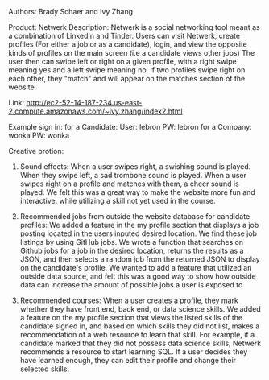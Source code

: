 Authors: Brady Schaer and Ivy Zhang

Product: Netwerk
Description: Netwerk is a social networking tool meant as a combination of LinkedIn and Tinder. 
Users can visit Netwerk, create profiles (For either a job or as a candidate), login, and view the opposite kinds of profiles on the main screen (i.e a candidate views other jobs)
The user then can swipe left or right on a given profile, with a right swipe meaning yes and a left swipe meaning no. 
If two profiles swipe right on each other, they "match" and will appear on the matches section of the website.

Link: http://ec2-52-14-187-234.us-east-2.compute.amazonaws.com/~ivy.zhang/index2.html

Example sign in: 
for a Candidate: User: lebron PW: lebron
for a Company: wonka PW: wonka

Creative protion:

1. Sound effects: When a user swipes right, a swishing sound is played. When they swipe left, a sad trombone sound is played. When a user swipes right on a profile and matches with them, a cheer sound is played. We felt this was a great way to make the website more fun and interactive, while utilizing a skill not yet used in the course.

2. Recommended jobs from outside the website database for candidate profiles: We added a feature in the my profile section that displays a job posting located in the users inputed desired location. We find these job listings by using GitHub jobs. We wrote a function that searches on Github jobs for a job in the desired location, returns the results as a JSON, and then selects a random job from the returned JSON to display on the candidate's profile. We wanted to add a feature that utilized an outside data source, and felt this was a good way to show how outside data can increase the amount of possible jobs a user is exposed to.

3. Recommended courses: When a user creates a profile, they mark whether they have front end, back end, or data science skills. We added a feature on the my profile section that views the listed skills of the candidate signed in, and based on which skills they did not list, makes a recommendation of a web resource to learn that skill. For example, if a candidate marked that they did not possess data science skills, Netwerk recommends a resource to start learning SQL. If a user decides they have learned enough, they can edit their profile and change their selected skills.